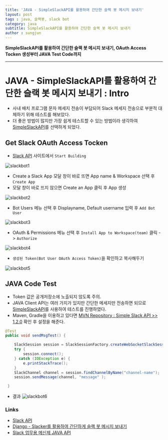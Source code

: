 ```yaml
---
title: 'JAVA - SimpleSlackAPI를 활용하여 간단한 슬랙 봇 메시지 보내기'  
layout: post  
tags : java, 슬랙봇, slack bot
category: java
subtitle: SimpleSlackAPI를 활용하여 간단한 슬랙 봇 메시지 보내기
author : sungjun
---
```


**SimpleSlackAPI를 활용하여 간단한 슬랙 봇 메시지 보내기, OAuth Access Tocken 생성부터 JAVA Test Code까지** 

---

# JAVA - SimpleSlackAPI를 활용하여 간단한 슬랙 봇 메시지 보내기 : Intro

- 사내 배치 프로그램 문자 메세지 전송이 부담되어 Slack 메세지 전송으로 부분적 대체하기 위해 테스트를 해보았다.
- 더 좋은 방법이 많지만 가장 쉽게 테스트할 수 있는 방법이라 생각하여 [SimpleSlackAPI](https://github.com/Ullink/simple-slack-api)를 선택하게 되었다.

## Get Slack OAuth Access Tocken 

- [Slack API](https://api.slack.com/) 사이트에서 `Start Building`

![slackbot1](/assets/images/usingimages/slackbot/slackbot1.PNG)

- Create a Slack App 모달 창이 바로 뜨면 App name & Workspace 선택 후 `Create App`
- 모달 창이 바로 뜨지 않으면 Create an App 클릭 후 App 생성

![slackbot2](/assets/images/usingimages/slackbot/slackbot2.PNG)

 - Bot Users 메뉴 선택 후 Displayname, Default username 입력 후 `Add Bot User`

 ![slackbot3](/assets/images/usingimages/slackbot/slackbot3.PNG)

 - OAuth & Permissions 메뉴 선택 후 `Install App to Workspace(team)` 클릭 -> `Authorize`

 ![slackbot4](/assets/images/usingimages/slackbot/slackbot4.PNG)

 - `생성된 Token(Bot User OAuth Access Token)`을 확인하고 복사해두기

 ![slackbot5](/assets/images/usingimages/slackbot/slackbot5.PNG)

## JAVA Code Test

- Token 값은 공개저장소에 노출되지 않도록 주의.
- JAVA Client API는 여러 가지가 있지만 간단한 메세지만 전송하면 되므로 [SimpleSlackAPI](https://github.com/Ullink/simple-slack-api)를 사용하여 테스트를 진행하였다.
- Maven, Gradle을 이용하고 있다면 [MVN Repository : Simple Slack API >> 1.2.0](https://mvnrepository.com/artifact/com.ullink.slack/simpleslackapi/1.2.0) 확인 후 설정을 해준다.


```java
@Test
public void sendMsgTest() {

    SlackSession session = SlackSessionFactory.createWebSocketSlackSession("slack-bot-auth-token");
    try {
        session.connect();
    } catch (IOException e) {
        e.printStackTrace();
    }
    SlackChannel channel = session.findChannelByName("channel-name");
    session.sendMessage(channel, "message" );

 }
```
- 결과
![slackbot6](/assets/images/usingimages/slackbot/slackbot6.PNG)

 ### Links

 - [Slack API](https://api.slack.com/community)
 - [Django - Slacker를 활용하여 간단하게 슬랙 봇 메시지 보내기](https://wayhome25.github.io/django/2017/09/03/django-slack-bot/)
 - [Slack 업무용 메신제 JAVA API](http://ddakker.tistory.com/329)